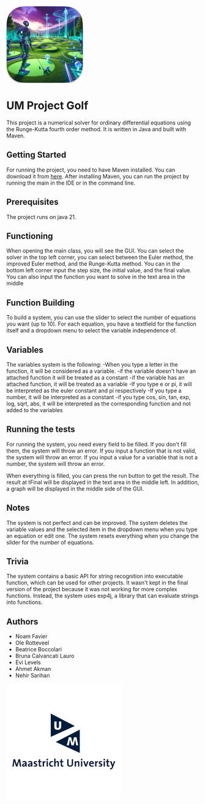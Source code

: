 <img src="icon.iconset/icon_512x512@2x.png" sizes="" width="200" height="200"/>

# UM Project Golf

This project is a numerical solver for ordinary differential equations using the Runge-Kutta fourth order method.
It is written in Java and built with Maven.

## Getting Started

For running the project, you need to have Maven installed.
You can download it from [here](https://maven.apache.org/download.cgi).
After installing Maven, you can run the project by running the main in the IDE or in the command line.

## Prerequisites

The project runs on java 21.

## Functioning

When opening the main class, you will see the GUI.
You can select the solver in the top left corner,
you can select between the Euler method, the improved Euler method, and the Runge-Kutta method.
You can in the bottom left corner input the step size, the initial value, and the final value.
You can also input the function you want to solve in the text area in the middle

## Function Building

To build a system, you can use the slider to select the number of equations you want (up to 10).
For each equation,
you have a textfield for the function itself and a dropdown menu to select the variable independence of.


## Variables

The variables system is the following:
-When you type a letter in the function, it will be considered as a variable.
    -if the variable doesn't have an attached function it will be treated as a constant
    -if the variable has an attached function, it will be treated as a variable
-If you type e or pi, it will be interpreted as the euler constant and pi respectively
-If you type a number, it will be interpreted as a constant
-if you type cos, sin, tan, exp, log, sqrt, abs, it will be interpreted as the corresponding function and not added to the variables

## Running the tests

For running the system, you need every field to be filled.
If you don't fill them, the system will throw an error.
If you input a function that is not valid, the system will throw an error.
If you input a value for a variable that is not a number, the system will throw an error.

When everything is filled, you can press the run button to get the result.
The result at tFinal will be displayed in the text area in the middle left.
In addition, a graph will be displayed in the middle side of the GUI.

## Notes

The system is not perfect and can be improved.
The system deletes the variable values and the selected item in the dropdown menu when you type an equation or edit one.
The system resets everything when you change the slider for the number of equations.

## Trivia

The system contains a basic API for string recognition into executable function, which can be used for other projects.
It wasn't kept in the final version of the project because it was not working for more complex functions.
Instead, the system uses exp4j, a library that can evaluate strings into functions.


## Authors
- Noam Favier
- Ole Rotteveel
- Beatrice Boccolari
- Bruna Calvancati Lauro
- Evi Levels
- Ahmet Akman
- Nehir Sarihan

<img src="icon.iconset/maastricht-logo.png">